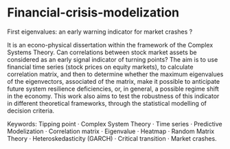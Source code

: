 # Financial-crisis-modelization
First eigenvalues: an early warning indicator for market crashes ?

It is an econo-physical dissertation within the framework of the Complex Systems Theory. Can correlations between stock market assets be considered as an early signal indicator of turning points? The aim is to use financial time series (stock prices on equity markets), to calculate correlation matrix, and then to determine whether the maximum eigenvalues of the eigenvectors, associated of the matrix, make it possible to anticipate future system resilience deficiencies, or, in general, a possible regime shift in the economy. This work also aims to test the robustness of this indicator in different theoretical frameworks, through the statistical modelling of decision criteria.

Keywords: Tipping point · Complex System Theory · Time series · Predictive Modelization · Correlation matrix · Eigenvalue · Heatmap · Random Matrix Theory · Heteroskedasticity (GARCH) · Critical transition · Market crashes.
